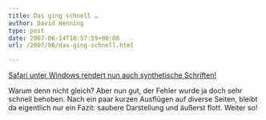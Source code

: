 ```yaml
---
title: Das ging schnell …
author: David Henning
type: post
date: 2007-06-14T18:57:59+00:00
url: /2007/06/das-ging-schnell.html

---
```

[Safari unter Windows rendert nun auch synthetische Schriften!][1]

Warum denn nicht gleich? Aber nun gut, der Fehler wurde ja doch sehr schnell behoben. Nach ein paar kurzen Ausflügen auf diverse Seiten, bleibt da eigentlich nur ein Fazit: saubere Darstellung und äußerst flott. Weiter so! 

[][1]

 [1]: https://www.madcatswelt.org/images/safari.png